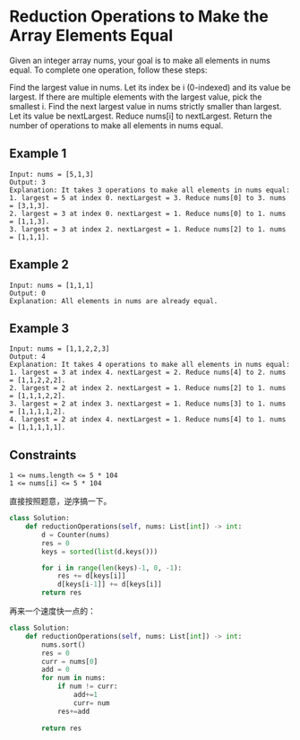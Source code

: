 # Reduction Operations to Make the Array Elements Equal

Given an integer array nums, your goal is to make all elements in nums equal. To complete one operation, follow these steps:

Find the largest value in nums. Let its index be i (0-indexed) and its value be largest. If there are multiple elements with the largest value, pick the smallest i.
Find the next largest value in nums strictly smaller than largest. Let its value be nextLargest.
Reduce nums[i] to nextLargest.
Return the number of operations to make all elements in nums equal.

## Example 1

```text
Input: nums = [5,1,3]
Output: 3
Explanation: It takes 3 operations to make all elements in nums equal:
1. largest = 5 at index 0. nextLargest = 3. Reduce nums[0] to 3. nums = [3,1,3].
2. largest = 3 at index 0. nextLargest = 1. Reduce nums[0] to 1. nums = [1,1,3].
3. largest = 3 at index 2. nextLargest = 1. Reduce nums[2] to 1. nums = [1,1,1].
```

## Example 2

```text
Input: nums = [1,1,1]
Output: 0
Explanation: All elements in nums are already equal.
```

## Example 3

```text
Input: nums = [1,1,2,2,3]
Output: 4
Explanation: It takes 4 operations to make all elements in nums equal:
1. largest = 3 at index 4. nextLargest = 2. Reduce nums[4] to 2. nums = [1,1,2,2,2].
2. largest = 2 at index 2. nextLargest = 1. Reduce nums[2] to 1. nums = [1,1,1,2,2].
3. largest = 2 at index 3. nextLargest = 1. Reduce nums[3] to 1. nums = [1,1,1,1,2].
4. largest = 2 at index 4. nextLargest = 1. Reduce nums[4] to 1. nums = [1,1,1,1,1].
```

## Constraints

```text
1 <= nums.length <= 5 * 104
1 <= nums[i] <= 5 * 104
```

直接按照题意，逆序搞一下。

```python
class Solution:
    def reductionOperations(self, nums: List[int]) -> int:
        d = Counter(nums)
        res = 0
        keys = sorted(list(d.keys()))

        for i in range(len(keys)-1, 0, -1):
            res += d[keys[i]] 
            d[keys[i-1]] += d[keys[i]]
        return res
```

再来一个速度快一点的：

```python
class Solution:
    def reductionOperations(self, nums: List[int]) -> int:
        nums.sort()
        res = 0
        curr = nums[0]
        add = 0
        for num in nums:
            if num != curr:
                add+=1
                curr= num
            res+=add
        
        return res
```
